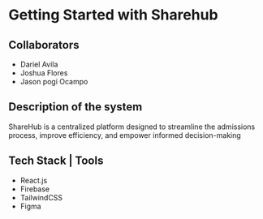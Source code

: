 # Getting Started with Sharehub

## Collaborators

- Dariel Avila
- Joshua Flores
- Jason pogi Ocampo

## Description of the system

ShareHub is a centralized platform designed to streamline the admissions process, improve efficiency, and empower informed decision-making

## Tech Stack | Tools

- React.js
- Firebase
- TailwindCSS
- Figma
